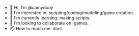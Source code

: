 - 👋 Hi, I’m @camydooy
- 👀 I’m interested in: scripting/coding/modeling/game creation.
- 🌱 I’m currently learning: making scripts.
- 💞️ I’m looking to collaborate on: games.
- 📫 How to reach me: dont.

<!---
camydooy/camydooy is a ✨ special ✨ repository because its `README.md` (this file) appears on your GitHub profile.
You can click the Preview link to take a look at your changes.
--->
